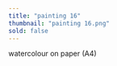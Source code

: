 ```yaml
---
title: "painting 16"
thumbnail: "painting 16.png"
sold: false
---
```

watercolour on paper (A4)